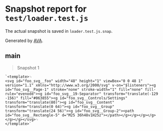 # Snapshot report for `test/loader.test.js`

The actual snapshot is saved in `loader.test.js.snap`.

Generated by [AVA](https://ava.li).

## main

> Snapshot 1

    `<template>␊
    <svg id="foo_svg__foo" width="48" height="1" viewBox="0 0 48 1" version="1.1" xmlns="http://www.w3.org/2000/svg" v-on="$listeners"><g id="foo_svg__Page-1" stroke="none" stroke-width="1" fill="none" fill-rule="evenodd"><g id="foo_svg__19-Separator" transform="translate(-129 -156)" fill="#063855"><g id="foo_svg__Controls/Settings" transform="translate(80)"><g id="foo_svg__Content" transform="translate(0 64)"><g id="foo_svg__Group" transform="translate(24 56)"><g id="foo_svg__Group-2"><path id="foo_svg__Rectangle-5" d="M25 36h48v1H25z"></path></g></g></g></g></g></g></svg>␊
    </template>`
